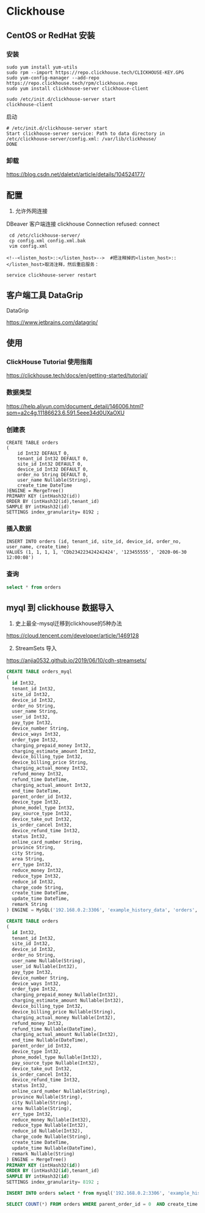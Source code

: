 # Clickhouse 

## CentOS or RedHat 安装

### 安装 

```
sudo yum install yum-utils
sudo rpm --import https://repo.clickhouse.tech/CLICKHOUSE-KEY.GPG
sudo yum-config-manager --add-repo https://repo.clickhouse.tech/rpm/clickhouse.repo
sudo yum install clickhouse-server clickhouse-client

sudo /etc/init.d/clickhouse-server start
clickhouse-client
```

启动
```
# /etc/init.d/clickhouse-server start
Start clickhouse-server service: Path to data directory in /etc/clickhouse-server/config.xml: /var/lib/clickhouse/
DONE

```

### 卸载

https://blog.csdn.net/daletxt/article/details/104524177/



## 配置


1. 允许外网连接

DBeaver 客户端连接 clickhouse Connection refused: connect

```shell
 cd /etc/clickhouse-server/
 cp config.xml config.xml.bak
 vim config.xml

<!--<listen_host>::</listen_host>-->  #把注释掉的<listen_host>::</listen_host>取消注释，然后重启服务：

service clickhouse-server restart 
```


## 客户端工具 DataGrip

DataGrip

https://www.jetbrains.com/datagrip/

## 使用

### ClickHouse Tutorial 使用指南

https://clickhouse.tech/docs/en/getting-started/tutorial/


### 数据类型

https://help.aliyun.com/document_detail/146006.html?spm=a2c4g.11186623.6.591.5eee34d0UXaOXU

### 创建表

```shell
CREATE TABLE orders
(
    id Int32 DEFAULT 0,
    tenant_id Int32 DEFAULT 0,
    site_id Int32 DEFAULT 0,
    device_id Int32 DEFAULT 0,
    order_no String DEFAULT 0,
    user_name Nullable(String),
    create_time DateTime
)ENGINE = MergeTree()
PRIMARY KEY (intHash32(id))
ORDER BY (intHash32(id),tenant_id)
SAMPLE BY intHash32(id)
SETTINGS index_granularity= 8192 ;
```

### 插入数据

```shell
INSERT INTO orders (id, tenant_id, site_id, device_id, order_no, user_name, create_time)
VALUES (1, 1, 1, 1, 'CDb234223424242424', '123455555', '2020-06-30 12:00:08')
```


### 查询 

```sql
select * from orders 
```

## myql 到 clickhouse 数据导入

1. 史上最全-mysql迁移到clickhouse的5种办法

https://cloud.tencent.com/developer/article/1469128

2. StreamSets 导入

https://anjia0532.github.io/2019/06/10/cdh-streamsets/



```SQL
CREATE TABLE orders_myql
(
  id Int32,
  tenant_id Int32,
  site_id Int32,
  device_id Int32,
  order_no String,
  user_name String,
  user_id Int32,
  pay_type Int32,
  device_number String,
  device_ways Int32,
  order_type Int32,
  charging_prepaid_money Int32,
  charging_estimate_amount Int32,
  device_billing_type Int32,
  device_billing_price String,
  charging_actual_money Int32,
  refund_money Int32,
  refund_time DateTime,
  charging_actual_amount Int32,
  end_time DateTime,
  parent_order_id Int32,
  device_type Int32,
  phone_model_type Int32,
  pay_source_type Int32,
  device_take_out Int32,
  is_order_cancel Int32,
  device_refund_time Int32,
  status Int32,
  online_card_number String,
  province String,
  city String,
  area String,
  err_type Int32,
  reduce_money Int32,
  reduce_type Int32,
  reduce_id Int32,
  charge_code String,
  create_time DateTime,
  update_time DateTime,
  remark String
) ENGINE = MySQL('192.168.0.2:3306', 'example_history_data', 'orders', 'user1', '*********');
```



```sql
CREATE TABLE orders
(
  id Int32,
  tenant_id Int32,
  site_id Int32,
  device_id Int32,
  order_no String,
  user_name Nullable(String),
  user_id Nullable(Int32),
  pay_type Int32,
  device_number String,
  device_ways Int32,
  order_type Int32,
  charging_prepaid_money Nullable(Int32),
  charging_estimate_amount Nullable(Int32),
  device_billing_type Int32,
  device_billing_price Nullable(String),
  charging_actual_money Nullable(Int32),
  refund_money Int32,
  refund_time Nullable(DateTime),
  charging_actual_amount Nullable(Int32),
  end_time Nullable(DateTime),
  parent_order_id Int32,
  device_type Int32,
  phone_model_type Nullable(Int32),
  pay_source_type Nullable(Int32),
  device_take_out Int32,
  is_order_cancel Int32,
  device_refund_time Int32,
  status Int32,
  online_card_number Nullable(String),
  province Nullable(String),
  city Nullable(String),
  area Nullable(String),
  err_type Int32,
  reduce_money Nullable(Int32),
  reduce_type Nullable(Int32),
  reduce_id Nullable(Int32),
  charge_code Nullable(String),
  create_time DateTime,
  update_time Nullable(DateTime),
  remark Nullable(String)
) ENGINE = MergeTree()
PRIMARY KEY (intHash32(id))
ORDER BY (intHash32(id),tenant_id)
SAMPLE BY intHash32(id)
SETTINGS index_granularity= 8192 ;
```

```sql
INSERT INTO orders select * from mysql('192.168.0.2:3306', 'example_history_data', 'orders', 'user1', '******') WHERE id >= 1975989 AND id <  2975989

```

```sql
SELECT COUNT(*) FROM orders WHERE parent_order_id = 0  AND create_time > toDate('2020-05-25') AND create_time < toDate('2020-07-25')
```
